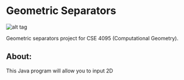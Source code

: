 Geometric Separators
====================

![alt tag](https://raw.github.uconn.edu/aelawson/geometric_separators/master/images/screenshot.png)

Geometric separators project for CSE 4095 (Computational Geometry).

About:
------

This Java program will allow you to input 2D